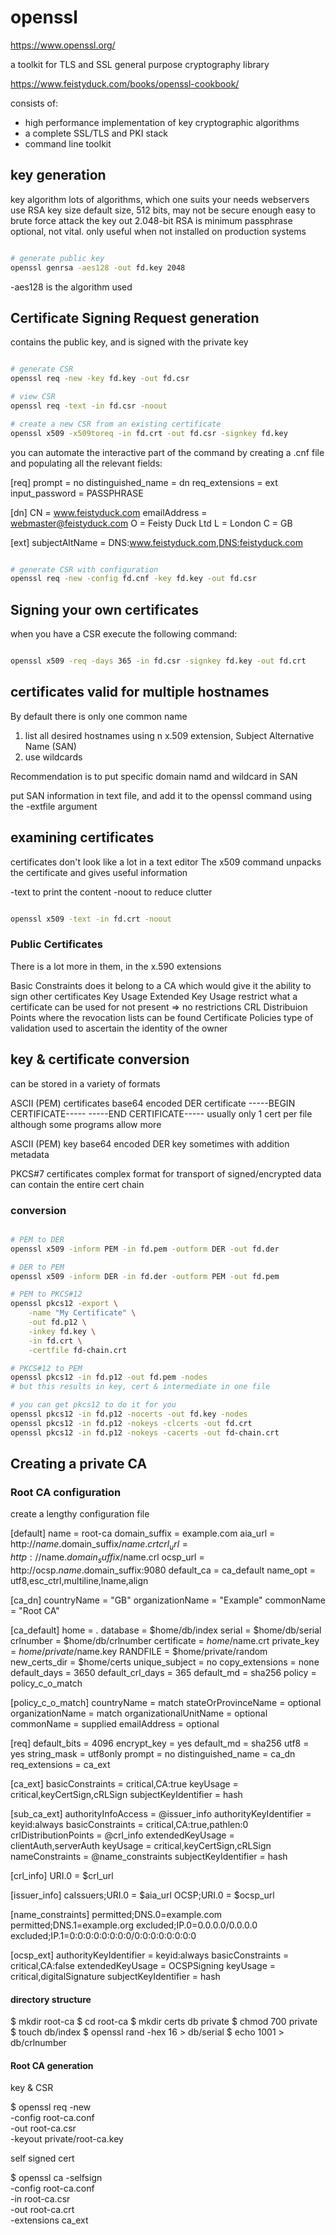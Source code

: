 # openssl

https://www.openssl.org/

a toolkit for TLS and SSL
general purpose cryptography library

https://www.feistyduck.com/books/openssl-cookbook/

consists of:
* high performance implementation of key cryptographic algorithms
* a complete SSL/TLS and PKI stack
* command line toolkit

## key generation

key algorithm
  lots of algorithms, which one suits your needs
  webservers use RSA
key size
  default size, 512 bits, may not be secure enough
  easy to brute force attack the key out
  2.048-bit RSA is minimum
passphrase
  optional, not vital.
  only useful when not installed on production systems

```bash

# generate public key
openssl genrsa -aes128 -out fd.key 2048

```

-aes128 is the algorithm used

## Certificate Signing Request generation

contains the public key, and is signed with the private key

```bash

# generate CSR
openssl req -new -key fd.key -out fd.csr

# view CSR
openssl req -text -in fd.csr -noout

# create a new CSR from an existing certificate
openssl x509 -x509toreq -in fd.crt -out fd.csr -signkey fd.key
```

you can automate the interactive part of the command by creating a .cnf file and populating all the relevant fields:

[req]
prompt = no
distinguished_name = dn
req_extensions = ext
input_password = PASSPHRASE

[dn]
CN = www.feistyduck.com
emailAddress = webmaster@feistyduck.com
O = Feisty Duck Ltd
L = London
C = GB

[ext]
subjectAltName = DNS:www.feistyduck.com,DNS:feistyduck.com

```bash

# generate CSR with configuration
openssl req -new -config fd.cnf -key fd.key -out fd.csr

```

## Signing your own certificates

when you have a CSR execute the following command:

```bash

openssl x509 -req -days 365 -in fd.csr -signkey fd.key -out fd.crt

```

## certificates valid for multiple hostnames

By default there is only one common name

1. list all desired hostnames using n x.509 extension, Subject Alternative Name (SAN)
2. use wildcards

Recommendation is to put specific domain namd and wildcard in SAN

put SAN information in text file, and add it to the openssl command using the -extfile argument

## examining certificates

certificates don't look like a lot in a text editor
The x509 command unpacks the certificate and gives useful information

-text to print the content
-noout to reduce clutter

```bash

openssl x509 -text -in fd.crt -noout

```

### Public Certificates

There is a lot more in them, in the x.590 extensions

Basic Constraints
  does it belong to a CA
  which would give it the ability to sign other certificates
Key Usage
Extended Key Usage
  restrict what a certificate can be used for
  not present => no restrictions
CRL Distribuion Points
  where the revocation lists can be found
Certificate Policies
  type of validation used to ascertain the identity of the owner

## key & certificate conversion

can be stored in a variety of formats

ASCII (PEM) certificates
  base64 encoded DER certificate
  -----BEGIN CERTIFICATE-----
  -----END CERTIFICATE-----
  usually only 1 cert per file
  although some programs allow more

ASCII (PEM) key
  base64 encoded DER key
  sometimes with addition metadata

PKCS#7 certificates
  complex format
  for transport of signed/encrypted data
  can contain the entire cert chain

### conversion

```bash

# PEM to DER
openssl x509 -inform PEM -in fd.pem -outform DER -out fd.der

# DER to PEM
openssl x509 -inform DER -in fd.der -outform PEM -out fd.pem

# PEM to PKCS#12
openssl pkcs12 -export \
    -name "My Certificate" \
    -out fd.p12 \
    -inkey fd.key \
    -in fd.crt \
    -certfile fd-chain.crt

# PKCS#12 to PEM
openssl pkcs12 -in fd.p12 -out fd.pem -nodes
# but this results in key, cert & intermediate in one file

# you can get pkcs12 to do it for you
openssl pkcs12 -in fd.p12 -nocerts -out fd.key -nodes
openssl pkcs12 -in fd.p12 -nokeys -clcerts -out fd.crt
openssl pkcs12 -in fd.p12 -nokeys -cacerts -out fd-chain.crt

```

## Creating a private CA

### Root CA configuration

create a lengthy configuration file

[default]
name                    = root-ca
domain_suffix           = example.com
aia_url                 = http://$name.$domain_suffix/$name.crt
crl_url                 = http://$name.$domain_suffix/$name.crl
ocsp_url                = http://ocsp.$name.$domain_suffix:9080
default_ca              = ca_default
name_opt                = utf8,esc_ctrl,multiline,lname,align

[ca_dn]
countryName             = "GB"
organizationName        = "Example"
commonName              = "Root CA"

[ca_default]
home                    = .
database                = $home/db/index
serial                  = $home/db/serial
crlnumber               = $home/db/crlnumber
certificate             = $home/$name.crt
private_key             = $home/private/$name.key
RANDFILE                = $home/private/random
new_certs_dir           = $home/certs
unique_subject          = no
copy_extensions         = none
default_days            = 3650
default_crl_days        = 365
default_md              = sha256
policy                  = policy_c_o_match

[policy_c_o_match]
countryName             = match
stateOrProvinceName     = optional
organizationName        = match
organizationalUnitName  = optional
commonName              = supplied
emailAddress            = optional

[req]
default_bits            = 4096
encrypt_key             = yes
default_md              = sha256
utf8                    = yes
string_mask             = utf8only
prompt                  = no
distinguished_name      = ca_dn
req_extensions          = ca_ext

[ca_ext]
basicConstraints        = critical,CA:true
keyUsage                = critical,keyCertSign,cRLSign
subjectKeyIdentifier    = hash

[sub_ca_ext]
authorityInfoAccess     = @issuer_info
authorityKeyIdentifier  = keyid:always
basicConstraints        = critical,CA:true,pathlen:0
crlDistributionPoints   = @crl_info
extendedKeyUsage        = clientAuth,serverAuth
keyUsage                = critical,keyCertSign,cRLSign
nameConstraints         = @name_constraints
subjectKeyIdentifier    = hash

[crl_info]
URI.0                   = $crl_url

[issuer_info]
caIssuers;URI.0         = $aia_url
OCSP;URI.0              = $ocsp_url

[name_constraints]
permitted;DNS.0=example.com
permitted;DNS.1=example.org
excluded;IP.0=0.0.0.0/0.0.0.0
excluded;IP.1=0:0:0:0:0:0:0:0/0:0:0:0:0:0:0:0

[ocsp_ext]
authorityKeyIdentifier  = keyid:always
basicConstraints        = critical,CA:false
extendedKeyUsage        = OCSPSigning
keyUsage                = critical,digitalSignature
subjectKeyIdentifier    = hash

#### directory structure

$ mkdir root-ca
$ cd root-ca
$ mkdir certs db private
$ chmod 700 private
$ touch db/index
$ openssl rand -hex 16  > db/serial
$ echo 1001 > db/crlnumber

#### Root CA generation

key & CSR

$ openssl req -new \
    -config root-ca.conf \
    -out root-ca.csr \
    -keyout private/root-ca.key

self signed cert

$ openssl ca -selfsign \
    -config root-ca.conf \
    -in root-ca.csr \
    -out root-ca.crt \
    -extensions ca_ext
